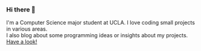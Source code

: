 ### Hi there 👋
I'm a Computer Science major student at UCLA. I love coding small projects in various areas. <br>
I also blog about some programming ideas or insights about my projects. [Have a look!](https://jackzzhao.com)

<!--
**JackZhao98/jackzhao98** is a ✨ _special_ ✨ repository because its `README.md` (this file) appears on your GitHub profile.

Here are some ideas to get you started:

- 🔭 I’m currently working on ...
- 🌱 I’m currently learning ...
- 👯 I’m looking to collaborate on ...
- 🤔 I’m looking for help with ...
- 💬 Ask me about ...
- 📫 How to reach me: ...
- 😄 Pronouns: ...
- ⚡ Fun fact: ...
-->
